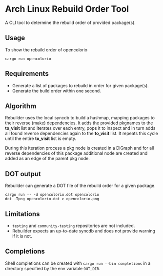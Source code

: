 # Arch Linux Rebuild Order Tool

A CLI tool to determine the rebuild order of provided package(s).

## Usage

To show the rebuild order of opencolorio

```
cargo run opencolorio
```

## Requirements

- Generate a list of packages to rebuild in order for given package(s).
- Generate the build order within one second.

## Algorithm

Rebuilder uses the local syncdb to build a hashmap, mapping packages to their reverse (make)
dependencies. It adds the provided pkgnames to the **to_visit** list and iterates over each entry,
pops it to inspect and in turn adds all found reverse dependencies again to the **to_visit** list.
It repeats this cycle until the entire **to_visit** list is empty.

During this iteration process a pkg node is created in a DiGraph and for all reverse dependencies
of this package additional node are created and added as an edge of the parent pkg node.

## DOT output

Rebuilder can generate a DOT file of the rebuild order for a given package.

```
cargo run -- -d opencolorio.dot opencolorio
dot -Tpng opencolorio.dot > opencolorio.png
```

## Limitations

* `testing` and `community-testing` repositories are not included.
* Rebuilder expects an up-to-date syncdb and does not provide warning if it is not.

## Completions

Shell completions can be created with `cargo run --bin completions` in a
directory specified by the env variable `OUT_DIR`.
